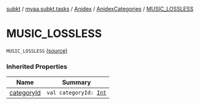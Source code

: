 [subkt](../../../index.md) / [myaa.subkt.tasks](../../index.md) / [Anidex](../index.md) / [AnidexCategories](index.md) / [MUSIC_LOSSLESS](./-m-u-s-i-c_-l-o-s-s-l-e-s-s.md)

# MUSIC_LOSSLESS

`MUSIC_LOSSLESS` [(source)](https://github.com/Myaamori/SubKt/blob/0.1.11/src/main/kotlin/myaa/subkt/tasks/tasks.kt#L1054)

### Inherited Properties

| Name | Summary |
|---|---|
| [categoryId](category-id.md) | `val categoryId: `[`Int`](https://kotlinlang.org/api/latest/jvm/stdlib/kotlin/-int/index.html) |
